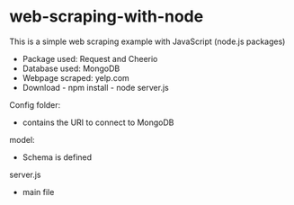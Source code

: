 # web-scraping-with-node

This is a simple web scraping example with JavaScript (node.js packages)

- Package used: Request and Cheerio
- Database used: MongoDB
- Webpage scraped: yelp.com
- Download - npm install - node server.js

Config folder:

- contains the URI to connect to MongoDB

model:

- Schema is defined

server.js

- main file
